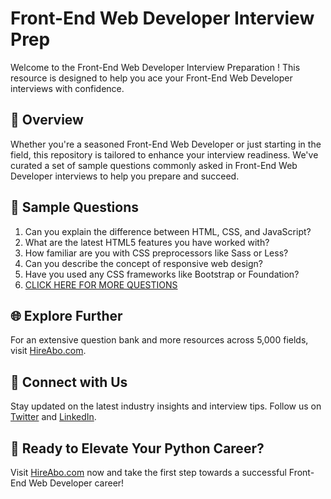 # Front-End Web Developer Interview Prep

Welcome to the Front-End Web Developer Interview Preparation ! This resource is designed to help you ace your Front-End Web Developer interviews with confidence.

## 🚀 Overview

Whether you're a seasoned Front-End Web Developer or just starting in the field, this repository is tailored to enhance your interview readiness. We've curated a set of sample questions commonly asked in Front-End Web Developer interviews to help you prepare and succeed.

## 📝 Sample Questions

1. Can you explain the difference between HTML, CSS, and JavaScript?
2. What are the latest HTML5 features you have worked with?
3. How familiar are you with CSS preprocessors like Sass or Less?
4. Can you describe the concept of responsive web design?
5. Have you used any CSS frameworks like Bootstrap or Foundation?
6. [CLICK HERE FOR MORE QUESTIONS](https://hireabo.com/job/0_0_70/FrontEnd%20Web%20Developer)

## 🌐 Explore Further

For an extensive question bank and more resources across 5,000 fields, visit [HireAbo.com](https://www.hireabo.com).

## 📱 Connect with Us

Stay updated on the latest industry insights and interview tips. Follow us on [Twitter](https://twitter.com/hireabo) and [LinkedIn](https://www.linkedin.com/in/hire-abo-3609972a8/).

## 🚀 Ready to Elevate Your Python Career?

Visit [HireAbo.com](https://www.hireabo.com) now and take the first step towards a successful Front-End Web Developer career!